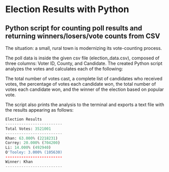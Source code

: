 # Election Results with Python

## Python script for counting poll results and returning winners/losers/vote counts from CSV

The situation: a small, rural town is modernizing its vote-counting process.

The poll data is inside the given csv file (election_data.csv), composed of three columns: Voter ID, County, and Candidate. The created Python script analyzes the votes and calculates each of the following:

The total number of votes cast, a complete list of candidates who received votes, the percentage of votes each candidate won, the total number of votes each candidate won, and the winner of the election based on popular vote.

The script also prints the analysis to the terminal and exports a text file with the results appearing as follows:

```python
Election Results
-------------------------
Total Votes: 3521001
-------------------------
Khan: 63.000% (2218231)
Correy: 20.000% (704200)
Li: 14.000% (492940)
O'Tooley: 3.000% (105630)
-------------------------
Winner: Khan
-------------------------
```
